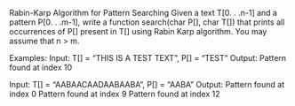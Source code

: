 Rabin-Karp Algorithm for Pattern Searching
Given a text T[0. . .n-1] and a pattern P[0. . .m-1], write a function search(char P[], char T[]) that prints all occurrences of P[] present in T[] using Rabin Karp algorithm. You may assume that n > m.

Examples: 
Input:  T[] = “THIS IS A TEST TEXT”, P[] = “TEST”
Output: Pattern found at index 10


Input:  T[] =  “AABAACAADAABAABA”, P[] =  “AABA”
Output: Pattern found at index 0
        Pattern found at index 9
        Pattern found at index 12